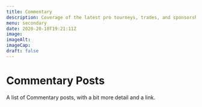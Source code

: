 ```yaml
---
title: Commentary
description: Coverage of the latest pro tourneys, trades, and sponsorships.
menu: secondary
date: 2020-20-10T19:21:11Z
image:
imageAlt:
imageCap:
draft: false
---
```


# Commentary Posts

A list of Commentary posts, with a bit more detail and a link.
